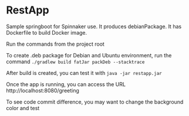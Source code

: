 # RestApp

Sample springboot for Spinnaker use. 
It produces debianPackage. It has Dockerfile to build Docker image.

Run the commands from the project root

To create .deb package for Debian and Ubuntu environment, run the command 
`./gradlew build fatJar packDeb --stacktrace`


After build is created, you can test it with
`java -jar restapp.jar`

Once the app is running, you can access the URL http://localhost:8080/greeting

To see code commit difference, you may want to change the background color and test
